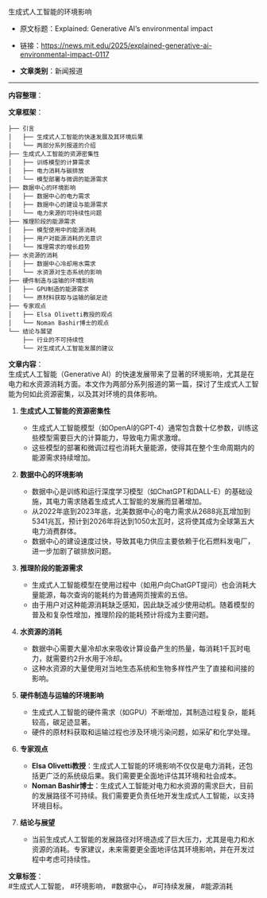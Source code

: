 生成式人工智能的环境影响  
- 原文标题：Explained: Generative AI’s environmental impact  
- 链接：https://news.mit.edu/2025/explained-generative-ai-environmental-impact-0117  

- **文章类别**：新闻报道  

---

**内容整理**：  

**文章框架**：  
```
├── 引言
│   ├── 生成式人工智能的快速发展及其环境后果
│   └── 两部分系列报道的介绍
├── 生成式人工智能的资源密集性
│   ├── 训练模型的计算需求
│   ├── 电力消耗与碳排放
│   └── 模型部署与微调的能源需求
├── 数据中心的环境影响
│   ├── 数据中心的电力需求
│   ├── 数据中心的建设与能源需求
│   └── 电力来源的可持续性问题
├── 推理阶段的能源需求
│   ├── 模型使用中的能源消耗
│   ├── 用户对能源消耗的无意识
│   └── 推理需求的增长趋势
├── 水资源的消耗
│   ├── 数据中心冷却用水需求
│   └── 水资源对生态系统的影响
├── 硬件制造与运输的环境影响
│   ├── GPU制造的能源需求
│   └── 原材料获取与运输的碳足迹
├── 专家观点
│   ├── Elsa Olivetti教授的观点
│   └── Noman Bashir博士的观点
└── 结论与展望
    ├── 行业的不可持续性
    └── 对生成式人工智能发展的建议
```

**文章内容**：  
生成式人工智能（Generative AI）的快速发展带来了显著的环境影响，尤其是在电力和水资源消耗方面。本文作为两部分系列报道的第一篇，探讨了生成式人工智能为何如此资源密集，以及其对环境的具体影响。  

1. **生成式人工智能的资源密集性**  
   - 生成式人工智能模型（如OpenAI的GPT-4）通常包含数十亿参数，训练这些模型需要巨大的计算能力，导致电力需求激增。  
   - 这些模型的部署和微调过程也消耗大量能源，使得其在整个生命周期内的能源需求持续增加。  

2. **数据中心的环境影响**  
   - 数据中心是训练和运行深度学习模型（如ChatGPT和DALL-E）的基础设施，其电力需求随着生成式人工智能的发展而显著增加。  
   - 从2022年底到2023年底，北美数据中心的电力需求从2688兆瓦增加到5341兆瓦，预计到2026年将达到1050太瓦时，这将使其成为全球第五大电力消费群体。  
   - 数据中心的建设速度过快，导致其电力供应主要依赖于化石燃料发电厂，进一步加剧了碳排放问题。  

3. **推理阶段的能源需求**  
   - 生成式人工智能模型在使用过程中（如用户向ChatGPT提问）也会消耗大量能源，每次查询的能耗约为普通网页搜索的五倍。  
   - 由于用户对这种能源消耗缺乏感知，因此缺乏减少使用动机。随着模型的普及和复杂性增加，推理阶段的能耗预计将成为主要问题。  

4. **水资源的消耗**  
   - 数据中心需要大量冷却水来吸收计算设备产生的热量，每消耗1千瓦时电力，就需要约2升水用于冷却。  
   - 这种水资源的大量使用对当地生态系统和生物多样性产生了直接和间接的影响。  

5. **硬件制造与运输的环境影响**  
   - 生成式人工智能的硬件需求（如GPU）不断增加，其制造过程复杂，能耗较高，碳足迹显著。  
   - 硬件的原材料获取和运输过程也涉及环境污染问题，如采矿和化学处理。  

6. **专家观点**  
   - **Elsa Olivetti教授**：生成式人工智能的环境影响不仅仅是电力消耗，还包括更广泛的系统级后果。我们需要更全面地评估其环境和社会成本。  
   - **Noman Bashir博士**：生成式人工智能对电力和水资源的需求巨大，目前的发展路径不可持续。我们需要更负责任地开发生成式人工智能，以支持环境目标。  

7. **结论与展望**  
   - 当前生成式人工智能的发展路径对环境造成了巨大压力，尤其是电力和水资源的消耗。专家建议，未来需要更全面地评估其环境影响，并在开发过程中考虑可持续性。  

**文章标签**：  
#生成式人工智能， #环境影响， #数据中心， #可持续发展， #能源消耗